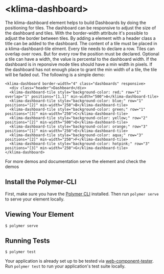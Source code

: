 # \<klima-dashboard\>

The klima-dashboard element helps to build Dashboards by doing the positioning
for tiles. The dashboard can be responsive to adjust the size of the dashboard
and tiles. With the border-width attribute it's possible to adjust the border
between tiles. By adding a element with a header class a title can be added to
the dashboard. The content of a tile must be placed in a klima-dashboard-tile
elment. Every tile needs to declare a row. Tiles can overlap over rows. But for
every row the position must be declared. Optional a tile can have a width, the
value is percental to the dashboard width. If the dashboard is in reponsive mode
tiles should have a min width in pixels. If the dashboard has not enough place
to grant the min width of a tile, the tile will be faded out. The following is
a simple demo:

```
<klima-dashboard border-width="4" class="dashboards" responsive>
  <div class="header">Dashboard</div>
  <klima-dashboard-tile style="background-color: red;" row="1" overlap="1" positions="[1,1]" min-width="500">A</klima-dashboard-tile>
  <klima-dashboard-tile style="background-color: blue;" row="1" positions="[2]" min-width="250">B</klima-dashboard-tile>
  <klima-dashboard-tile style="background-color: green;" row="1" positions="[3]" min-width="250">C</klima-dashboard-tile>
  <klima-dashboard-tile style="background-color: yellow;" row="2" positions="[2]" min-width="500">D</klima-dashboard-tile>
  <klima-dashboard-tile style="background-color: orange;" row="3" positions="[1]" min-width="250">E</klima-dashboard-tile>
  <klima-dashboard-tile style="background-color: aqua;" row="3" positions="[2]" min-width="250">F</klima-dashboard-tile>
  <klima-dashboard-tile style="background-color: hotpink;" row="3" positions="[3]" min-width="250">G</klima-dashboard-tile>
</klima-dashboard>
```
For more demos and documentation serve the element and check the demos


## Install the Polymer-CLI

First, make sure you have the [Polymer CLI](https://www.npmjs.com/package/polymer-cli) installed. Then run `polymer serve` to serve your element locally.

## Viewing Your Element

```
$ polymer serve
```

## Running Tests

```
$ polymer test
```

Your application is already set up to be tested via [web-component-tester](https://github.com/Polymer/web-component-tester). Run `polymer test` to run your application's test suite locally.

